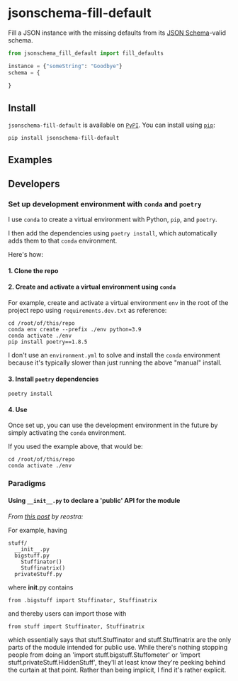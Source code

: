 # jsonschema-fill-default

Fill a JSON instance with the missing defaults from its [JSON Schema](https://json-schema.org/)-valid schema.

```python
from jsonschema_fill_default import fill_defaults

instance = {"someString": "Goodbye"}
schema = {
  
}
```

## Install

`jsonschema-fill-default` is available on [`PyPI`](https://pypi.org/project/jsonschema-fill-default/). You can install using [`pip`](https://pip.pypa.io/en/stable/):

```command
pip install jsonschema-fill-default
```


## Examples


## Developers

### Set up development environment with `conda` and `poetry`

I use `conda` to create a virtual environment with Python, `pip`, and `poetry`.

I then add the dependencies using `poetry install`, which automatically adds them to that `conda` environment.

Here's how:

#### 1. Clone the repo

#### 2. Create and activate a virtual environment using `conda`

For example, create and activate a virtual environment `env` in the root of the project repo using `requirements.dev.txt` as reference:
```
cd /root/of/this/repo
conda env create --prefix ./env python=3.9
conda activate ./env
pip install poetry==1.8.5
```

I don't use an `environment.yml` to solve and install the `conda` environment because it's typically slower than just running the above "manual" install.

#### 3. Install `poetry` dependencies

```
poetry install
```

#### 4. Use

Once set up, you can use the development environment in the future by simply activating the `conda` environment.

If you used the example above, that would be:

```
cd /root/of/this/repo
conda activate ./env
```


### Paradigms

#### Using `__init__.py` to declare a 'public' API for the module

_From [this post](https://www.reddit.com/r/Python/comments/1bbbwk/comment/c95cjs5/) by reostra:_

For example, having

```
stuff/
  __init__.py
  bigstuff.py
    Stuffinator()
    Stuffinatrix()
  privateStuff.py
```

where __init__.py contains

```
from .bigstuff import Stuffinator, Stuffinatrix
```

and thereby users can import those with

```
from stuff import Stuffinator, Stuffinatrix
```

which essentially says that stuff.Stuffinator and stuff.Stuffinatrix are the only parts of the module intended for public use.
While there's nothing stopping people from doing an 'import stuff.bigstuff.Stuffometer' or 'import stuff.privateStuff.HiddenStuff', they'll at least know they're peeking behind the curtain at that point.
Rather than being implicit, I find it's rather explicit.
